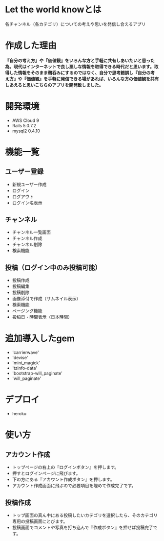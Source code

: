 # Let the world knowとは
各チャンネル（各カテゴリ）についての考えや思いを発信し合えるアプリ
# 作成した理由
#### 『自分の考え方』や『価値観』をいろんな方と手軽に共有しあいたいと思った為。現代はインターネットで良し悪しな情報を取得できる時代だと思います。取得した情報をそのまま鵜呑みにするのではなく、自分で思考錯誤し『自分の考え方』や『価値観』を手軽に発信できる場があれば、いろんな方の価値観を共有しあえると思いこちらのアプリを開発致しました。

# 開発環境
 - AWS Cloud 9
 - Rails 5.0.7.2
 - mysql2 0.4.10
# 機能一覧
## ユーザー登録
- 新規ユーザー作成
- ログイン　
- ログアウト
- ログイン名表示
## チャンネル
- チャンネル一覧画面
- チャンネル作成　
- チャンネル削除
- 検索機能
## 投稿（ログイン中のみ投稿可能）
- 投稿作成
- 投稿編集
- 投稿削除
- 画像添付で作成（サムネイル表示）
- 検索機能
- ページング機能
- 投稿日・時間表示（日本時間）
# 追加導入したgem
- 'carrierwave'
- 'devise'
- 'mini_magick'
- 'tzinfo-data'
- 'bootstrap-will_paginate'
- 'will_paginate'
# デプロイ
- heroku
# 使い方
## アカウント作成
- トップページの右上の『ログインボタン』を押します。
- 押すとログインページに飛びます。
- 下の方にある『アカウント作成ボタン』を押します。
- アカウント作成画面に飛ぶので必要項目を埋めて作成完了です。
## 投稿作成
- トップ画面の真ん中にある投稿したいカテゴリを選択したら、そのカテゴリ専用の投稿画面にとびます。
- 投稿画面でコメントや写真を打ち込んで『作成ボタン』を押せば投稿完了です。
